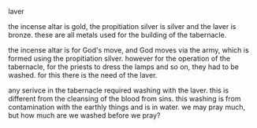 laver

the incense altar is gold, the propitiation silver
is silver and the laver is bronze. these are all
metals used for the building of the tabernacle.

the incense altar is for God's move, and God moves
via the army, which is formed using the propitiation
silver. however for the operation of the tabernacle,
for the priests to dress the lamps and so on,
they had to be washed. for this there is the need
of the laver.

any serivce in the tabernacle required washing with the laver. this is different from the cleansing of the blood from sins. this washing is from contamination with the earthly things and is in water. we may pray much, but how much are we washed before we pray?
